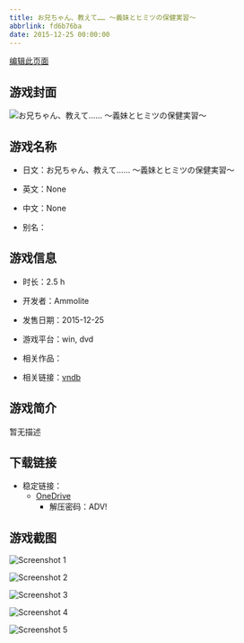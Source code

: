 ```yaml
---
title: お兄ちゃん、教えて…… ～義妹とヒミツの保健実習～
abbrlink: fd6b76ba
date: 2015-12-25 00:00:00
---
```

[编辑此页面](https://github.com/ACG-3/ADV3-source/blob/main/source/_posts/games/%E3%81%8A%E5%85%84%E3%81%A1%E3%82%83%E3%82%93%E3%80%81%E6%95%99%E3%81%88%E3%81%A6%E2%80%A6%E2%80%A6%20%EF%BD%9E%E7%BE%A9%E5%A6%B9%E3%81%A8%E3%83%92%E3%83%9F%E3%83%84%E3%81%AE%E4%BF%9D%E5%81%A5%E5%AE%9F%E7%BF%92%EF%BD%9E.md)

## 游戏封面

![お兄ちゃん、教えて…… ～義妹とヒミツの保健実習～](https://pan.timero.xyz/d/onedrive/img_lib_001/%E3%81%8A%E5%85%84%E3%81%A1%E3%82%83%E3%82%93%E3%80%81%E6%95%99%E3%81%88%E3%81%A6%E2%80%A6%E2%80%A6%20%EF%BD%9E%E7%BE%A9%E5%A6%B9%E3%81%A8%E3%83%92%E3%83%9F%E3%83%84%E3%81%AE%E4%BF%9D%E5%81%A5%E5%AE%9F%E7%BF%92%EF%BD%9E_cover.avif)


## 游戏名称

- 日文：お兄ちゃん、教えて…… ～義妹とヒミツの保健実習～
- 英文：None
- 中文：None

- 别名：


## 游戏信息

- 时长：2.5 h
- 开发者：Ammolite
- 发售日期：2015-12-25
- 游戏平台：win, dvd
- 相关作品：

- 相关链接：[vndb](https://vndb.org/v18576)


## 游戏简介

暂无描述


## 下载链接

- 稳定链接：
    - [OneDrive](https://pan.timero.xyz/onedrive/adv_lib_001/%E3%81%8A%E5%85%84%E3%81%A1%E3%82%83%E3%82%93%E3%80%81%E6%95%99%E3%81%88%E3%81%A6%E2%80%A6%E2%80%A6%20%EF%BD%9E%E7%BE%A9%E5%A6%B9%E3%81%A8%E3%83%92%E3%83%9F%E3%83%84%E3%81%AE%E4%BF%9D%E5%81%A5%E5%AE%9F%E7%BF%92%EF%BD%9E)
        - 解压密码：ADV!



## 游戏截图


![Screenshot 1](https://pan.timero.xyz/d/onedrive/img_lib_001/%E3%81%8A%E5%85%84%E3%81%A1%E3%82%83%E3%82%93%E3%80%81%E6%95%99%E3%81%88%E3%81%A6%E2%80%A6%E2%80%A6%20%EF%BD%9E%E7%BE%A9%E5%A6%B9%E3%81%A8%E3%83%92%E3%83%9F%E3%83%84%E3%81%AE%E4%BF%9D%E5%81%A5%E5%AE%9F%E7%BF%92%EF%BD%9E_Screenshot_1.avif)

![Screenshot 2](https://pan.timero.xyz/d/onedrive/img_lib_001/%E3%81%8A%E5%85%84%E3%81%A1%E3%82%83%E3%82%93%E3%80%81%E6%95%99%E3%81%88%E3%81%A6%E2%80%A6%E2%80%A6%20%EF%BD%9E%E7%BE%A9%E5%A6%B9%E3%81%A8%E3%83%92%E3%83%9F%E3%83%84%E3%81%AE%E4%BF%9D%E5%81%A5%E5%AE%9F%E7%BF%92%EF%BD%9E_Screenshot_2.avif)

![Screenshot 3](https://pan.timero.xyz/d/onedrive/img_lib_001/%E3%81%8A%E5%85%84%E3%81%A1%E3%82%83%E3%82%93%E3%80%81%E6%95%99%E3%81%88%E3%81%A6%E2%80%A6%E2%80%A6%20%EF%BD%9E%E7%BE%A9%E5%A6%B9%E3%81%A8%E3%83%92%E3%83%9F%E3%83%84%E3%81%AE%E4%BF%9D%E5%81%A5%E5%AE%9F%E7%BF%92%EF%BD%9E_Screenshot_3.avif)

![Screenshot 4](https://pan.timero.xyz/d/onedrive/img_lib_001/%E3%81%8A%E5%85%84%E3%81%A1%E3%82%83%E3%82%93%E3%80%81%E6%95%99%E3%81%88%E3%81%A6%E2%80%A6%E2%80%A6%20%EF%BD%9E%E7%BE%A9%E5%A6%B9%E3%81%A8%E3%83%92%E3%83%9F%E3%83%84%E3%81%AE%E4%BF%9D%E5%81%A5%E5%AE%9F%E7%BF%92%EF%BD%9E_Screenshot_4.avif)

![Screenshot 5](https://pan.timero.xyz/d/onedrive/img_lib_001/%E3%81%8A%E5%85%84%E3%81%A1%E3%82%83%E3%82%93%E3%80%81%E6%95%99%E3%81%88%E3%81%A6%E2%80%A6%E2%80%A6%20%EF%BD%9E%E7%BE%A9%E5%A6%B9%E3%81%A8%E3%83%92%E3%83%9F%E3%83%84%E3%81%AE%E4%BF%9D%E5%81%A5%E5%AE%9F%E7%BF%92%EF%BD%9E_Screenshot_5.avif)

